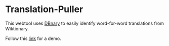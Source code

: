 # Translation-Puller
This webtool uses [DBnary](http://kaiko.getalp.org/about-dbnary/) to easily identify word-for-word translations from Wiktionary.

Follow this [link](http://iccalloway.info/translate) for a demo.

